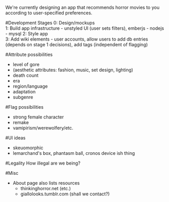 We're currently designing an app that recommends horror movies to you according to user-specified preferences.  
  
#Development Stages 
0: Design/mockups  
1: Build app infrastructure - unstyled UI (user sets filters), emberjs - nodejs - mysql 
2: Style app  
3: Add wiki elements - user accounts, allow users to add db entries (depends on stage 1 decisions), add tags (independent of flagging)  

#Attribute possibilities
- level of gore
- (aesthetic attributes: fashion, music, set design, lighting)
- death count
- era
- region/language
- adaptation
- subgenre

#Flag possibilities
- strong female character
- remake
- vamipirism/werewolfery/etc.  

#UI ideas
- skeuomorphic 
- lemarchand's box, phantasm ball, cronos device ish thing

#Legality
How illegal are we being?  

#Misc
- About page also lists resources
    - thinkinghorror.net (etc.)
    - giallolooks.tumblr.com (shall we contact?)
  


